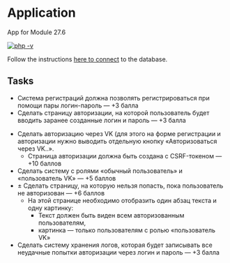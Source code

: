# Application

App for Module 27.6

[![php -v](https://img.shields.io/badge/php->=7.3-7377ad)](https://www.php.net/manual/en/langref.php)

Follow the instructions [here to connect](database/db.sql) to the database.

## Tasks

+ Система регистраций должна позволять регистрироваться при помощи пары логин-пароль — +3 балла
+ Сделать страницу авторизации, на которой пользователь будет вводить заранее созданные логин и пароль — +3 балла
- Сделать авторизацию через VK (для этого на форме регистрации и авторизации нужно выводить отдельную кнопку «Авторизоваться через VK..». 
  - Страница авторизации должна быть создана с CSRF-токеном — +10 баллов
- Сделать систему с ролями «обычный пользователь» и «пользователь VK» — +5 баллов
- ± Сделать страницу, на которую нельзя попасть, пока пользователь не авторизован — +6 баллов 
  + На этой странице необходимо отобразить один абзац текста и одну картинку:
    + Текст должен быть виден всем авторизованным пользователям, 
    - картинка — только пользователям с ролью  «пользователь VK»
- Сделать систему хранения логов, которая будет записывать все неудачные попытки авторизации через логин и пароль — +3 балла